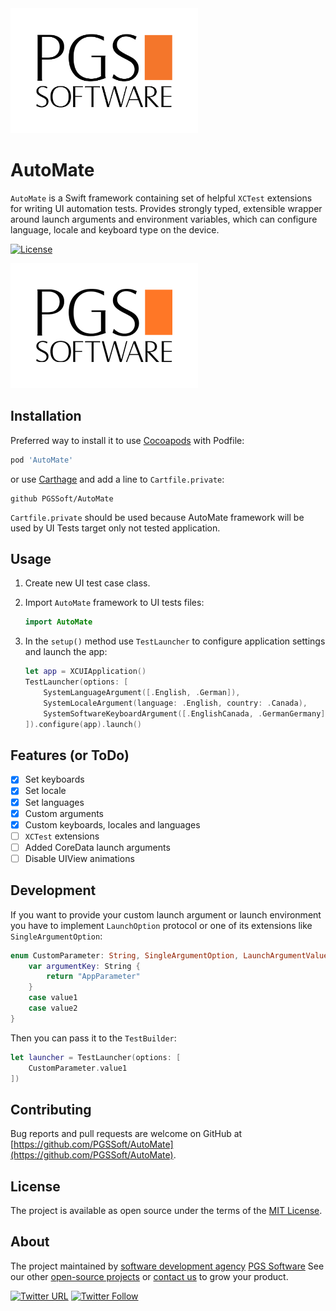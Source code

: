 <img src="assets/pgssoftware-logo.svg" alt="Made by PGS Software" height="200" />


# AutoMate

`AutoMate` is a Swift framework containing set of helpful `XCTest` extensions for writing UI automation tests. Provides strongly typed, extensible wrapper around launch arguments and environment variables, which can configure language, locale and keyboard type on the device.

[![License](https://img.shields.io/badge/license-MIT-green.svg?style=flat)](https://github.com/PGSSoft/AutoMate/blob/master/LICENSE)
<!-- List of other badges  -->

<!-- One screenshot -->
![Screenshot](assets/img.png)

## Installation

Preferred way to install it to use [Cocoapods](https://cocoapods.org/) with Podfile:

```ruby
pod 'AutoMate'
```

or use [Carthage](https://github.com/Carthage/Carthage) and add a line to `Cartfile.private`:

```
github PGSSoft/AutoMate
```

`Cartfile.private` should be used because AutoMate framework will be used by UI Tests target only not tested application.

## Usage

1. Create new UI test case class.
2. Import `AutoMate` framework to UI tests files:

    ```swift
    import AutoMate
    ```

3. In the `setup()` method use `TestLauncher` to configure application settings and launch the app:

    ```swift
    let app = XCUIApplication()
    TestLauncher(options: [
        SystemLanguageArgument([.English, .German]),
        SystemLocaleArgument(language: .English, country: .Canada),
        SystemSoftwareKeyboardArgument([.EnglishCanada, .GermanGermany])
    ]).configure(app).launch()
    ```

## Features (or ToDo)

- [x] Set keyboards
- [x] Set locale
- [x] Set languages
- [x] Custom arguments
- [x] Custom keyboards, locales and languages
- [ ] `XCTest` extensions
- [ ] Added CoreData launch arguments
- [ ] Disable UIView animations

## Development

If you want to provide your custom launch argument or launch environment you have to implement `LaunchOption` protocol or one of its extensions like `SingleArgumentOption`:

```swift
enum CustomParameter: String, SingleArgumentOption, LaunchArgumentValue {
    var argumentKey: String {
        return "AppParameter"
    }
    case value1
    case value2
}
```

Then you can pass it to the `TestBuilder`:

```swift
let launcher = TestLauncher(options: [
    CustomParameter.value1
])
```

## Contributing

Bug reports and pull requests are welcome on GitHub at [https://github.com/PGSSoft/AutoMate](https://github.com/PGSSoft/AutoMate).

## License

The project is available as open source under the terms of the [MIT License](http://opensource.org/licenses/MIT).

## About
The project maintained by [software development agency](https://pgs-soft.com) [PGS Software](https://pgs-soft.com)
See our other [open-source projects](https://github.com/PGSSoft) or [contact us](https://www.pgs-soft.com/contact-us/) to grow your product.

[![Twitter URL](https://img.shields.io/twitter/url/http/shields.io.svg?style=social)](https://github.com/PGSSoft/AutoMate)
[![Twitter Follow](https://img.shields.io/twitter/follow/pgssoftware.svg?style=social&label=Follow)](https://twitter.com/pgssoftware)
